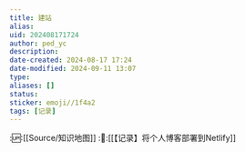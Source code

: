```yaml
---
title: 建站
alias: 
uid: 202408171724
author: ped_yc
description: 
date-created: 2024-08-17 17:24
date-modified: 2024-09-11 13:07
type: 
aliases: []
status: 
sticker: emoji//1f4a2
tags: [记录]
---
```


::up::[[Source/知识地图]]
::link::[[【记录】将个人博客部署到Netlify]]

